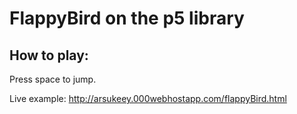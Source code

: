 # FlappyBird on the p5 library

## How to play:

Press space to jump.

Live example: http://arsukeey.000webhostapp.com/flappyBird.html
